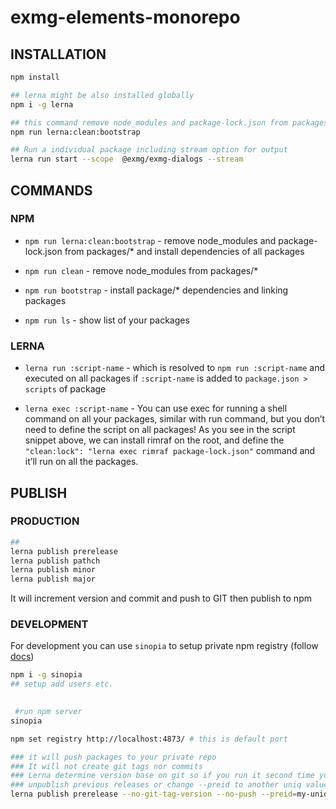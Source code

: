 # exmg-elements-monorepo

## INSTALLATION

```bash
npm install

## lerna might be also installed globally
npm i -g lerna

## this command remove node_modules and package-lock.json from packages/* and do execute lerna bootstrap
npm run lerna:clean:bootstrap

## Run a individual package including stream option for output
lerna run start --scope  @exmg/exmg-dialogs --stream 
```

## COMMANDS
### NPM
- `npm run lerna:clean:bootstrap` - remove node_modules and package-lock.json from packages/*
and install dependencies of all packages

- `npm run clean` - remove node_modules from packages/*

- `npm run bootstrap` - install package/* dependencies and linking packages

- `npm run ls` - show list of your packages

### LERNA

- `lerna run :script-name` - which is resolved to `npm run :script-name` and executed on all packages if `:script-name` is added 
to `package.json > scripts` of package

- `lerna exec :script-name` - You can use exec for running a shell command on all your packages, similar with run command, but you don’t need to define the script on all packages!
 As you see in the script snippet above, we can install rimraf on the root, and define the `"clean:lock": "lerna exec rimraf package-lock.json"` command
 and it’ll run on all the packages.

## PUBLISH
### PRODUCTION
```bash
## 
lerna publish prerelease
lerna publish pathch
lerna publish minor
lerna publish major
```

It will increment version and commit and push to GIT then publish to npm

### DEVELOPMENT 
For development you can use `sinopia` to setup private npm registry (follow [docs](https://github.com/rlidwka/sinopia))

```bash
npm i -g sinopia
## setup add users etc.

 
 #run npm server
sinopia 

npm set registry http://localhost:4873/ # this is default port

### it will push packages to your private repo
### It will not create git tags nor commits
### Lerna determine version base on git so if you run it second time you have to 
### unpublish previous releases or change --preid to another uniq value
lerna publish prerelease --no-git-tag-version --no-push --preid=my-uniq-id
```
